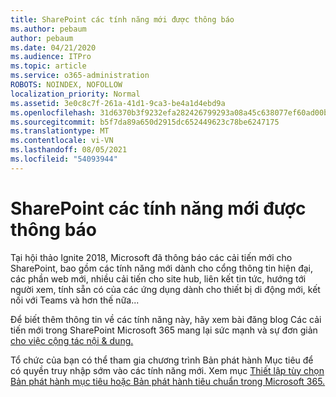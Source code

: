 ```yaml
---
title: SharePoint các tính năng mới được thông báo
ms.author: pebaum
author: pebaum
ms.date: 04/21/2020
ms.audience: ITPro
ms.topic: article
ms.service: o365-administration
ROBOTS: NOINDEX, NOFOLLOW
localization_priority: Normal
ms.assetid: 3e0c8c7f-261a-41d1-9ca3-be4a1d4ebd9a
ms.openlocfilehash: 31d6370b3f9232efa282426799293a08a45c638077ef60ad00bd11140e4c3d1e
ms.sourcegitcommit: b5f7da89a650d2915dc652449623c78be6247175
ms.translationtype: MT
ms.contentlocale: vi-VN
ms.lasthandoff: 08/05/2021
ms.locfileid: "54093944"
---
```

# <a name="sharepoint-new-features-announced"></a>SharePoint các tính năng mới được thông báo

Tại hội thảo Ignite 2018, Microsoft đã thông báo các cải tiến mới cho SharePoint, bao gồm các tính năng mới dành cho cổng thông tin hiện đại, các phần web mới, nhiều cải tiến cho site hub, liên kết tin tức, hướng tới người xem, tính sẵn có của các ứng dụng dành cho thiết bị di động mới, kết nối với Teams và hơn thế nữa...
  
Để biết thêm thông tin về các tính năng này, hãy xem bài đăng blog Các cải tiến mới trong SharePoint Microsoft 365 mang lại sức mạnh và sự đơn giản [cho việc cộng tác nội &amp; dung.](https://go.microsoft.com/fwlink/?linkid=2026502)
  
Tổ chức của bạn có thể tham gia chương trình Bản phát hành Mục tiêu để có quyền truy nhập sớm vào các tính năng mới. Xem mục [Thiết lập tùy chọn Bản phát hành mục tiêu hoặc Bản phát hành tiêu chuẩn trong Microsoft 365.](https://docs.microsoft.com/microsoft-365/admin/manage/release-options-in-office-365)
